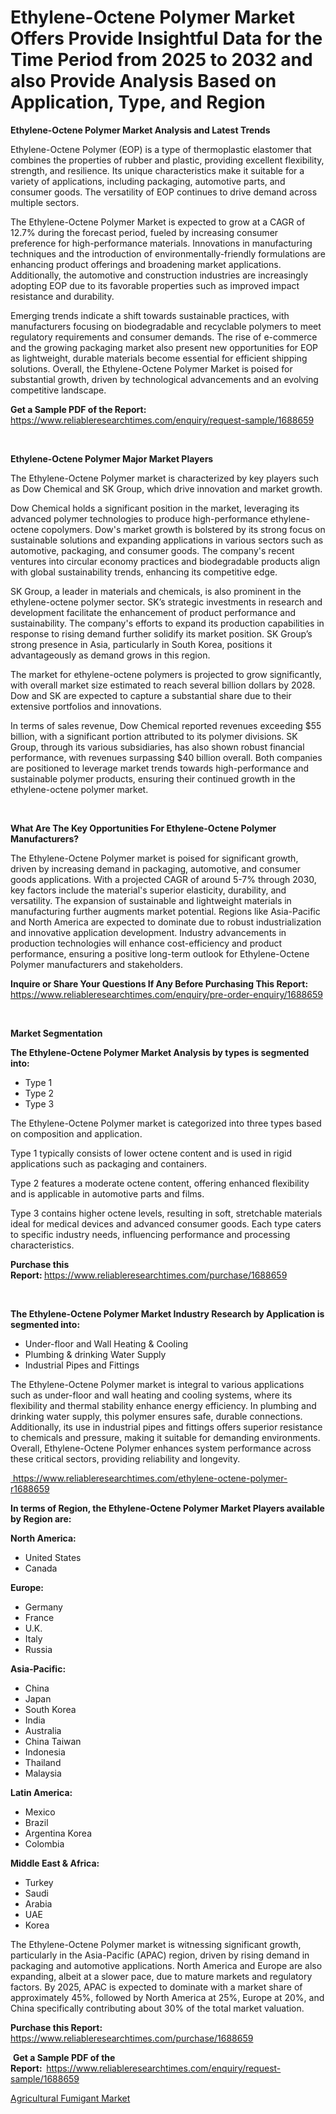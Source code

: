 <p><h1>Ethylene-Octene Polymer Market Offers Provide Insightful Data for the Time Period from 2025 to 2032 and also Provide Analysis Based on Application, Type, and Region</h1></p><p><strong>Ethylene-Octene Polymer Market Analysis and Latest Trends</strong></p>
<p><p>Ethylene-Octene Polymer (EOP) is a type of thermoplastic elastomer that combines the properties of rubber and plastic, providing excellent flexibility, strength, and resilience. Its unique characteristics make it suitable for a variety of applications, including packaging, automotive parts, and consumer goods. The versatility of EOP continues to drive demand across multiple sectors.</p><p>The Ethylene-Octene Polymer Market is expected to grow at a CAGR of 12.7% during the forecast period, fueled by increasing consumer preference for high-performance materials. Innovations in manufacturing techniques and the introduction of environmentally-friendly formulations are enhancing product offerings and broadening market applications. Additionally, the automotive and construction industries are increasingly adopting EOP due to its favorable properties such as improved impact resistance and durability.</p><p>Emerging trends indicate a shift towards sustainable practices, with manufacturers focusing on biodegradable and recyclable polymers to meet regulatory requirements and consumer demands. The rise of e-commerce and the growing packaging market also present new opportunities for EOP as lightweight, durable materials become essential for efficient shipping solutions. Overall, the Ethylene-Octene Polymer Market is poised for substantial growth, driven by technological advancements and an evolving competitive landscape.</p></p>
<p><strong>Get a Sample PDF of the Report:&nbsp;</strong> <a href="https://www.reliableresearchtimes.com/enquiry/request-sample/1688659?utm_campaign=3284&utm_medium=2&utm_source=Github&utm_content=ia&utm_term=26032025&utm_id=ethylene-octene-polymer">https://www.reliableresearchtimes.com/enquiry/request-sample/1688659</a></p>
<p>&nbsp;</p>
<p><strong>Ethylene-Octene Polymer Major Market Players</strong></p>
<p><p>The Ethylene-Octene Polymer market is characterized by key players such as Dow Chemical and SK Group, which drive innovation and market growth. </p><p>Dow Chemical holds a significant position in the market, leveraging its advanced polymer technologies to produce high-performance ethylene-octene copolymers. Dow's market growth is bolstered by its strong focus on sustainable solutions and expanding applications in various sectors such as automotive, packaging, and consumer goods. The company's recent ventures into circular economy practices and biodegradable products align with global sustainability trends, enhancing its competitive edge.</p><p>SK Group, a leader in materials and chemicals, is also prominent in the ethylene-octene polymer sector. SK’s strategic investments in research and development facilitate the enhancement of product performance and sustainability. The company's efforts to expand its production capabilities in response to rising demand further solidify its market position. SK Group’s strong presence in Asia, particularly in South Korea, positions it advantageously as demand grows in this region.</p><p>The market for ethylene-octene polymers is projected to grow significantly, with overall market size estimated to reach several billion dollars by 2028. Dow and SK are expected to capture a substantial share due to their extensive portfolios and innovations.</p><p>In terms of sales revenue, Dow Chemical reported revenues exceeding $55 billion, with a significant portion attributed to its polymer divisions. SK Group, through its various subsidiaries, has also shown robust financial performance, with revenues surpassing $40 billion overall. Both companies are positioned to leverage market trends towards high-performance and sustainable polymer products, ensuring their continued growth in the ethylene-octene polymer market.</p></p>
<p>&nbsp;</p>
<p><strong>What Are The Key Opportunities For Ethylene-Octene Polymer Manufacturers?</strong></p>
<p><p>The Ethylene-Octene Polymer market is poised for significant growth, driven by increasing demand in packaging, automotive, and consumer goods applications. With a projected CAGR of around 5-7% through 2030, key factors include the material's superior elasticity, durability, and versatility. The expansion of sustainable and lightweight materials in manufacturing further augments market potential. Regions like Asia-Pacific and North America are expected to dominate due to robust industrialization and innovative application development. Industry advancements in production technologies will enhance cost-efficiency and product performance, ensuring a positive long-term outlook for Ethylene-Octene Polymer manufacturers and stakeholders.</p></p>
<p><strong>Inquire or Share Your Questions If Any Before Purchasing This Report:</strong> <a href="https://www.reliableresearchtimes.com/enquiry/pre-order-enquiry/1688659?utm_campaign=3284&utm_medium=2&utm_source=Github&utm_content=ia&utm_term=26032025&utm_id=ethylene-octene-polymer">https://www.reliableresearchtimes.com/enquiry/pre-order-enquiry/1688659</a></p>
<p>&nbsp;</p>
<p><strong>Market Segmentation</strong></p>
<p><strong>The Ethylene-Octene Polymer Market Analysis by types is segmented into:</strong></p>
<p><ul><li>Type 1</li><li>Type 2</li><li>Type 3</li></ul></p>
<p><p>The Ethylene-Octene Polymer market is categorized into three types based on composition and application. </p><p>Type 1 typically consists of lower octene content and is used in rigid applications such as packaging and containers. </p><p>Type 2 features a moderate octene content, offering enhanced flexibility and is applicable in automotive parts and films. </p><p>Type 3 contains higher octene levels, resulting in soft, stretchable materials ideal for medical devices and advanced consumer goods. Each type caters to specific industry needs, influencing performance and processing characteristics.</p></p>
<p><strong>Purchase this Report:&nbsp;</strong><a href="https://www.reliableresearchtimes.com/purchase/1688659?utm_campaign=3284&utm_medium=2&utm_source=Github&utm_content=ia&utm_term=26032025&utm_id=ethylene-octene-polymer">https://www.reliableresearchtimes.com/purchase/1688659</a></p>
<p>&nbsp;</p>
<p><strong>The Ethylene-Octene Polymer Market Industry Research by Application is segmented into:</strong></p>
<p><ul><li>Under-floor and Wall Heating & Cooling</li><li>Plumbing & drinking Water Supply</li><li>Industrial Pipes and Fittings</li></ul></p>
<p><p>The Ethylene-Octene Polymer market is integral to various applications such as under-floor and wall heating and cooling systems, where its flexibility and thermal stability enhance energy efficiency. In plumbing and drinking water supply, this polymer ensures safe, durable connections. Additionally, its use in industrial pipes and fittings offers superior resistance to chemicals and pressure, making it suitable for demanding environments. Overall, Ethylene-Octene Polymer enhances system performance across these critical sectors, providing reliability and longevity.</p></p>
<p><a href="https://www.reliableresearchtimes.com/ethylene-octene-polymer-r1688659?utm_campaign=3284&utm_medium=2&utm_source=Github&utm_content=ia&utm_term=26032025&utm_id=ethylene-octene-polymer">&nbsp;https://www.reliableresearchtimes.com/ethylene-octene-polymer-r1688659</a></p>
<p><strong>In terms of Region, the Ethylene-Octene Polymer Market Players available by Region are:</strong></p>
<p>
    <p> <strong> North America: </strong>
        <ul>
            <li>United States</li>
            <li>Canada</li>
        </ul>
        </p> 
    <p> <strong> Europe: </strong>
        <ul>
            <li>Germany</li>
            <li>France</li>
            <li>U.K.</li>
            <li>Italy</li>
            <li>Russia</li>
        </ul>
        </p> 
    <p> <strong> Asia-Pacific: </strong>
        <ul>
            <li>China</li>
            <li>Japan</li>
            <li>South Korea</li>
            <li>India</li>
            <li>Australia</li>
            <li>China Taiwan</li>
            <li>Indonesia</li>
            <li>Thailand</li>
            <li>Malaysia</li>
        </ul>
        </p> 
    <p> <strong> Latin America: </strong>
        <ul>
            <li>Mexico</li>
            <li>Brazil</li>
            <li>Argentina Korea</li>
            <li>Colombia</li>
        </ul>
        </p> 
    <p> <strong> Middle East & Africa: </strong>
        <ul>
            <li>Turkey</li>
            <li>Saudi</li>
            <li>Arabia</li>
            <li>UAE</li>
            <li>Korea</li>
        </ul>
    </p>
    </p>
<p><p>The Ethylene-Octene Polymer market is witnessing significant growth, particularly in the Asia-Pacific (APAC) region, driven by rising demand in packaging and automotive applications. North America and Europe are also expanding, albeit at a slower pace, due to mature markets and regulatory factors. By 2025, APAC is expected to dominate with a market share of approximately 45%, followed by North America at 25%, Europe at 20%, and China specifically contributing about 30% of the total market valuation.</p></p>
<p><strong>Purchase this Report: </strong><a href="https://www.reliableresearchtimes.com/purchase/1688659?utm_campaign=3284&utm_medium=2&utm_source=Github&utm_content=ia&utm_term=26032025&utm_id=ethylene-octene-polymer">https://www.reliableresearchtimes.com/purchase/1688659</a></p>
<p>&nbsp;<strong>Get a Sample PDF of the Report:&nbsp;&nbsp;</strong><a href="https://www.reliableresearchtimes.com/enquiry/request-sample/1688659?utm_campaign=3284&utm_medium=2&utm_source=Github&utm_content=ia&utm_term=26032025&utm_id=ethylene-octene-polymer">https://www.reliableresearchtimes.com/enquiry/request-sample/1688659</a></p>
<p><strong></strong></p>
<p><p><a href="https://github.com/lynlynyusay/Market-Research-Report-List-1/blob/main/agricultural-fumigant-market.md?utm_campaign=3284&utm_medium=2&utm_source=Github&utm_content=ia&utm_term=26032025&utm_id=ethylene-octene-polymer">Agricultural Fumigant Market</a></p></p>